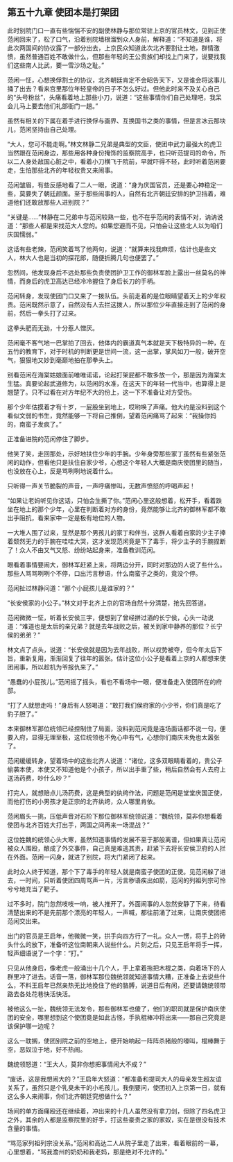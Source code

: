 ## 第五十九章 **使团本是打架团**

此时别院门口一直有些惴惴不安的副使林静与那位常驻上京的官员林文，见到正使范闲回来了，松了口气，沿着别院墙根溜到众人身前，解释道：“不知道是谁，将此次两国间的协议露了一部分出去，上京民众知道此次北齐要割让土地，群情激愤，虽然普通百姓不敢做什么，但那些年轻的王公贵族们却找上门来了，说要找我们这些南人比武，要一雪沙场之耻。”

范闲一怔，心想换俘割土的协议，北齐朝廷肯定不会昭告天下，又是谁会将这事儿捅了出去？看来宫里那位年轻皇帝的日子不怎么好过。但他此时来不及关心自己的“头号粉丝”，头痛看着地上那些小刀，说道：“这些事情你们自己处理吧，我呆会儿马上要去他们礼部衙门一趟。”

虽然有相关的下属在着手进行换俘与画界、互换国书之类的事情，但是言冰云那块儿，范闲坚持由自己处理。

“大人，您可不能走啊。”林文林静二兄弟是典型的文臣，使团中武力最强大的虎卫当然跟在范闲身边，那些用各种身份掩饰的监察院高手，也只听范提司的命令，所以二人身处敌国心脏之中，看着小刀横飞于院前，早就吓得不轻，此时听着范闲要走，生怕那些北齐的年轻权贵又来闹事。

范闲皱眉，有些反感地看了二人一眼，说道：“身为庆国官员，还是要心神稳定一些，莫要失了朝廷颜面。至于那些闹事的人，自然有北齐朝廷安排的护卫挡着，难道他们还敢放那些人进别院？”

“关键是……”林静在二兄弟中与范闲较熟一些，也不在乎范闲的表情不对，讷讷说道：“那些人都是来找范大人您的。如果您避而不见，只怕会让这些北人以为咱们庆国懦弱。”

这话有些老辣，范闲笑着骂了他两句，说道：“就算来找我麻烦，估计也是些文人，林大人也是当初的探花郎，随便折腾几句也便罢了。”

忽然间，他发现身后不远处那些负责使团护卫工作的御林军脸上露出一丝莫名的神情，而身后的虎卫高达已经冷冷握住了身后长刀的手柄。

范闲转身，发现使团门口又来了一拨队伍。头前走着的是位眼睛望着天上的少年权贵。范闲既然示意了，自然没有人去拦这拨人，所以那位少年直接走到了范闲的身前，然后一拳头打了过来。

这拳头肥而无劲，十分惹人憎厌。

范闲毫不客气地一巴掌拍了回去，他体内的霸道真气本就是天下极特异的一种，在五竹的教育下，对于时机的判断更是世间一流，这一出掌，掌风如刀一般，破开空气，狠狠地又妙到毫巅地拍在那拳头上。

别看范闲在海棠姑娘面前唯唯诺诺，论起打架屁都不敢多放一个，那是因为海棠太生猛。真要论起武道修为，以范闲的水准，在这天下的年轻一代当中，也算得上是翘楚了。只不过看在对方年纪不大的份上，这一下不准备让对方受伤。

那个少年估摸着才有十岁，一屁股坐到地上，哎哟唤了声痛。他大约是没料到这个看似文弱的书生，竟然能够一下将自己推倒，望着范闲痛骂了起来：“我操你妈的，南蛮子发疯了。”

正准备进院的范闲停住了脚步。

他笑了笑，走回那处，示好地扶住少年的手腕。少年身旁那些家丁虽然有些紧张范闲的动作，但看他只是扶住自家少爷，心想这个年轻人大概是南庆使团里的随当，也没放在心上，反是骂咧咧地说着什么。

只听得一声关节脆裂的声音，一声呼痛惨叫，无数声愤怒的呼喝声起！

“如果让老妈听见你这话，只怕会生撕了你。”范闲心里这般想着，松开手，看着跌坐在地上的那个少年，心里在判断着对方的身份，竟然能够让北齐的御林军都不敢出手阻抗，看来家中一定是极有地位的人物。

一大堆人围了过来，显然是那个男孩儿的家丁和伴当，这群人看着自家的少主子捧着颓然无力的手腕在哇哇大哭，这才发现范闲竟是下了毒手，将少主子的手腕捏断了！众人不由又气又怒、纷纷站起身来，准备教训范闲。

眼看着事情要闹大，御林军赶紧上来，将两边分开，同时对那边的人说了些什么。那些人骂骂咧咧个不停，口出污言秽语，什么南蛮子之类的，竟没个停。

范闲扯过林静问道：“那个小屁孩儿是谁家的？”

“长安侯家的小公子。”林文对于北齐上京的官场自然十分清楚，抢先回答道。

范闲微微一怔，听着长安侯三字，便想到了曾经拼过酒的长宁侯，心头一动说道：“难道也是太后的亲兄弟？就是去年战败之后，被关到家中静养的那位？长宁侯的弟弟？”

林文点了点头，说道：“长安侯就是因为去年战败，所以权势被夺，但今年太后下旨，重新复用，渐渐回复了往年的嚣张。估计这位小公子是看着上京的人都想来使团闹事，所以趁机为爷报仇来了。”

“愚蠢的小屁孩儿。”范闲摇了摇头，看也不看场中一眼，便准备走入使团所在的府邸。

“打了人就想走吗！”身后有人怒喝道：“敢打我们侯府家的小少爷，你们真是吃了豹子胆了。”

本来御林军那位统领已经控制住了局面，没料到范闲竟是连场面话都不说一句，便要入府，显得无理至极，这位统领也不免心中有气，心想你们南庆未免也太嚣张了。

范闲缓缓转身，望着场中的这些北齐人说道：“诸位，这多双眼睛看着的，贵公子偷袭本使，本使又不知道他是个小孩子，所以出手重了些，稍后自然会有人去府上送汤药费，吵什么吵？”

打完人，就想赔点儿汤药费，这是典型的纨绔作法，问题是范闲是堂堂庆国正使，而他打伤的小男孩才是正宗的北齐纨绔，众人哪里肯依。

范闲眉头一挑，压低声音对石阶下那位御林军统领说道：“魏统领，莫非你想看着使团与北齐百姓大打出手，两国之间再来一场混战？”

这位姓魏的统领心头大寒，虽然知道事情的发展不至于那般离谱，但如果真让范闲被众人围殴，酿成了外交事件，自己真是难逃其责，赶紧下去将长安侯卫府的人拦在外面。范闲一闪身，就进了别院，将大门紧闭了起来。

此时众人终于知道，那个下了毒手的年轻人就是南蛮子使团的正使。见范闲躲了进去，一时间，只听着使团四周骂声一片，污言秽语疾出如箭，范闲的列祖列宗可怜兮兮地充当了靶子。

过不多时，院门忽然吱吱一响，被人推开了。外面闹事的人忽然安静了下来，待看清楚出来的不是先前那个漂亮的年轻人，一声喊，都往前涌了过来，让南庆使团把范闲交出来。

出门的官员是王启年，他微微一笑，拱手向四方行了一礼。众人一愣，将手上的砖头什么的放下，准备听这位南朝来人说些什么。片刻之后，只见王启年将手一挥，轻声细语说了一个字：“打。”

只见从他身后，像老虎一般涌出十几个人，手上拿着拖把木棍之类，向着场下的人群里冲了进去。话音一落，御林军那位魏统领就知道事情大糟，正准备上去说些什么，不料王启年已然亲热无比地挽住了他的胳膊，说道日后有闲，还要请魏统领带路去各处花巷快活快活。

被他这么一扯，魏统领无法发令，那些御林军也傻了，他们的职司就是保护南庆使团的安全，哪里想到这个使团竟是如此古怪，手执棍棒冲将出来——那自己究竟是该保护哪一边呢？

这么一耽搁，使团别院之前的空地上，便开始响起一阵阵杀猪般的嚎叫，棍棒舞于空，恶奴泣于地，好不热闹。

魏统领怒道：“王大人，莫非你想把事情闹大不成？”

“废话，这是我想闹大的？”王启年大怒道：“都准备和提司大人的母亲发生超友谊关系了，虽然只是个乳臭未干的小毛孩儿，我倒要问，使团初入上京第一日，就有这么多人来闹事，你们北齐朝廷究想做什么？”

场间的单方面痛殴还在继续着，冲出来的十几人虽然没有拿刀剑，但除了四名虎卫之外，其余的人都是监察院里的好手，打这些豪贵之家的家奴，实在是很没有技术含量的事情。

“骂范家列祖列宗没关系。”范闲和高达二人从院子里走了出来，看着眼前的一幕，心里想着，“骂我澹州的奶奶和我老妈，那是绝对不允许的。”

